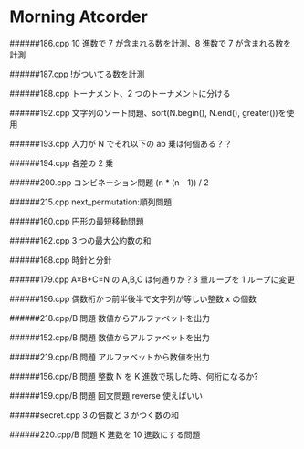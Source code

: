 # Morning Atcorder

######186.cpp
10 進数で 7 が含まれる数を計測、8 進数で 7 が含まれる数を計測

######187.cpp
!がついてる数を計測

######188.cpp
トーナメント、2 つのトーナメントに分ける

######192.cpp
文字列のソート問題、sort(N.begin(), N.end(), greater<int>())を使用

######193.cpp
入力が N でそれ以下の ab 乗は何個ある？？

######194.cpp
各差の 2 乗

######200.cpp
コンビネーション問題 (n \* (n - 1)) / 2

######215.cpp
next_permutation:順列問題

######160.cpp
円形の最短移動問題

######162.cpp
3 つの最大公約数の和

######168.cpp
時針と分針

######179.cpp
A×B+C=N の A,B,C は何通りか？3 重ループを 1 ループに変更

######196.cpp
偶数桁かつ前半後半で文字列が等しい整数 x の個数

######218.cpp/B 問題
数値からアルファベットを出力

######152.cpp/B 問題
数値からアルファベットを出力

######219.cpp/B 問題
アルファベットから数値を出力

######156.cpp/B 問題
整数 N を K 進数で現した時、何桁になるか?

######159.cpp/B 問題
回文問題,reverse 使えばいい

######secret.cpp
3 の倍数と 3 がつく数の和

######220.cpp/B 問題
K 進数を 10 進数にする問題
